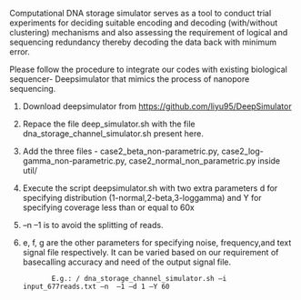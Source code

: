 Computational DNA storage simulator serves as a tool to conduct trial experiments for deciding suitable encoding and decoding (with/without clustering) mechanisms and also assessing the requirement of logical and sequencing redundancy thereby decoding the data back with minimum error.

Please follow the procedure to integrate our codes with existing biological sequencer- Deepsimulator that mimics the process of nanopore sequencing.

1. Download deepsimulator from https://github.com/liyu95/DeepSimulator
2. Repace the file deep_simulator.sh with the file dna_storage_channel_simulator.sh present here.
3. Add the three files - case2_beta_non-parametric.py, case2_log-gamma_non-parametric.py, case2_normal_non_parametric.py inside util/
4. Execute the script deepsimulator.sh with two extra parameters d for specifying distribution  (1-normal,2-beta,3-loggamma) and Y for specifying coverage less than or equal to 60x
5. –n  –1 is to avoid the splitting of reads. 
6. e, f, g are the other parameters for specifying noise, frequency,and text signal file respectively. It can be varied based on our requirement of basecalling accuracy and need of the output signal file.
              
              E.g.: / dna_storage_channel_simulator.sh –i input_677reads.txt –n  –1 –d 1 –Y 60 

